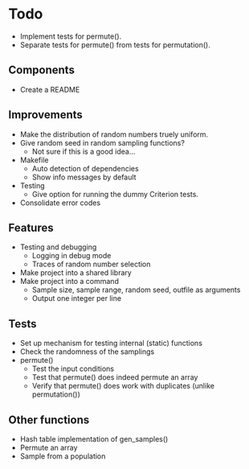 # Todo

* Implement tests for permute().
* Separate tests for permute() from tests for permutation().

## Components

* Create a README


## Improvements

* Make the distribution of random numbers truely uniform.
* Give random seed in random sampling functions?
  * Not sure if this is a good idea...
* Makefile
  * Auto detection of dependencies
  * Show info messages by default
* Testing
  * Give option for running the dummy Criterion tests.
* Consolidate error codes


## Features

* Testing and debugging
  * Logging in debug mode
  * Traces of random number selection
* Make project into a shared library
* Make project into a command
  * Sample size, sample range, random seed, outfile as arguments
  * Output one integer per line


## Tests

* Set up mechanism for testing internal (static) functions
* Check the randomness of the samplings
* permute()
  * Test the input conditions
  * Test that permute() does indeed permute an array
  * Verify that permute() does work with duplicates (unlike permutation())


## Other functions

* Hash table implementation of gen_samples()
* Permute an array
* Sample from a population